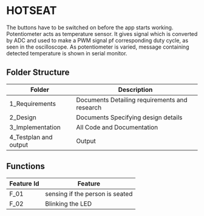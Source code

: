 # HOTSEAT
The buttons have to be switched on before the app starts working.
 Potentiometer acts as temperature sensor. It gives signal which is converted by ADC and used to make a PWM signal pf corresponding duty cycle, as seen in the oscilloscope. 
 As potentiometer is varied, message containing detected temperature is shown in serial monitor.

## Folder Structure
Folder               | Description|
-------------------  | -----------------------------------------|
|1_Requirements     | Documents Detailing requirements and research|
|2_Design   | Documents Specifying design details|
|3_Implementation   | All Code and Documentation|
|4_Testplan and output| Output |

## Functions 
| Feature Id | Feature |
| -----------|---------|
|F_01|  sensing if the person is seated  |
|F_02| Blinking the LED  |
